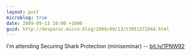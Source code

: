 ```yaml
---
layout: post
microblog: true
date: 2009-09-13 10:00 +1000
guid: http://desparoz.micro.blog/2009/09/13/t3951372844.html
---
```

I'm attending Securing Shark Protection  (miniseminar) -- [bit.ly/1PNW92](http://bit.ly/1PNW92)

